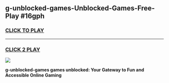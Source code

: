 
## g-unblocked-games-Unblocked-Games-Free-Play #16gph
<h3>
<a href="https://us.freeplayer.one?title=g-unblocked-games&ref=9M">CLICK TO PLAY</a></h3>
<hr>

<h3>
<a href="https://us.freeplayer.one?title=g-unblocked-games&ref=9M">CLICK 2 PLAY</a>
  
</h3>

<a href="https://us.freeplayer.one?title=g-unblocked-games&ref=9M"><img src="https://clearcache.store/games.png"></a>


**g-unblocked-games games unblocked: Your Gateway to Fun and Accessible Online Gaming**
